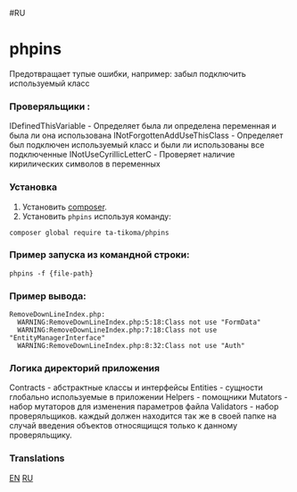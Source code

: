 #RU
# phpins
Предотвращает тупые ошибки, например: забыл подключить используемый класс

### Проверяльщики :
IDefinedThisVariable - Определяет была ли определена переменная и была ли она использована
INotForgottenAddUseThisClass - Определяет был подключен используемый класс и были ли использованы все подключенные
INotUseCyrillicLetterC - Проверяет наличие кирилических символов в переменных

### Установка

1. Установить [composer](https://getcomposer.org/).
2. Установить `phpins` используя команду:
```
composer global require ta-tikoma/phpins
```

### Пример запуска из командной строки:
```
phpins -f {file-path}
```

### Пример вывода:
```
RemoveDownLineIndex.php:
  WARNING:RemoveDownLineIndex.php:5:18:Class not use "FormData"
  WARNING:RemoveDownLineIndex.php:7:18:Class not use "EntityManagerInterface"
  WARNING:RemoveDownLineIndex.php:8:32:Class not use "Auth"
```

### Логика директорий приложения
Contracts - абстрактные классы и интерфейсы
Entities - сущности глобально используемые в приложении
Helpers - помощники
Mutators - набор мутаторов для изменения параметров файла
Validators - набор проверяльщиков. каждый должен находится так же в своей папке на случай введения объектов относящищся только к данному проверяльщику.

### Translations
[EN](https://github.com/ta-tikoma/phpins/blob/master/README.md)
[RU](https://github.com/ta-tikoma/phpins/blob/master/README-RU.md)